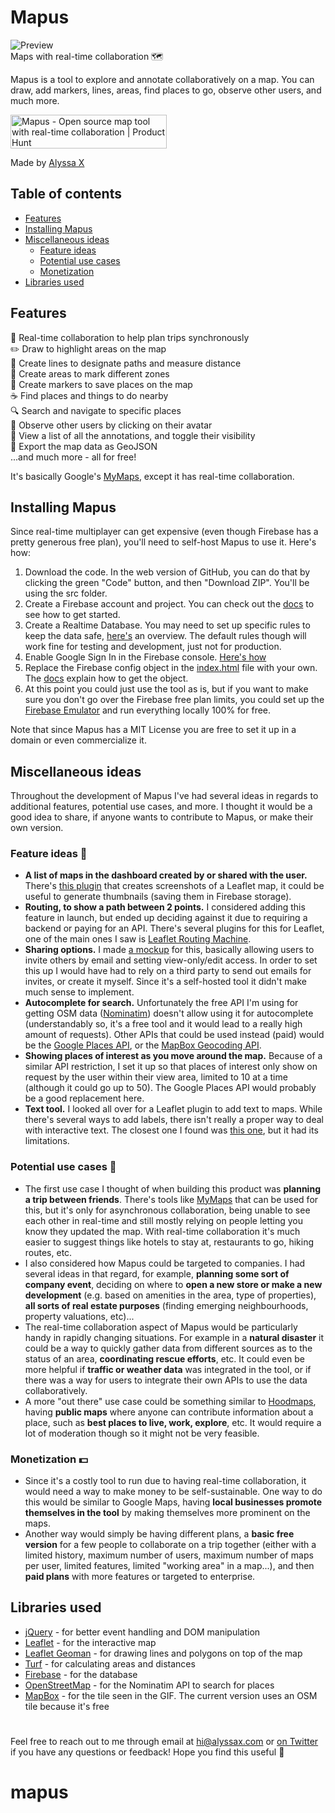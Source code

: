 # Mapus
![Preview](preview.gif)
<br>
Maps with real-time collaboration 🗺️

Mapus is a tool to explore and annotate collaboratively on a map. You can draw, add markers, lines, areas, find places to go, observe other users, and much more.

<a href="https://www.producthunt.com/posts/mapus?utm_source=badge-featured&utm_medium=badge&utm_souce=badge-mapus" target="_blank"><img src="https://api.producthunt.com/widgets/embed-image/v1/featured.svg?post_id=307018&theme=light" alt="Mapus - Open source map tool with real-time collaboration | Product Hunt" style="width: 250px; height: 54px;" width="250" height="54" /></a>

Made by [Alyssa X](https://alyssax.com)

## Table of contents
- [Features](#features)
- [Installing Mapus](#installing-mapus)
- [Miscellaneous ideas](#miscellaneous-ideas)
   - [Feature ideas](#feature-ideas)
   - [Potential use cases](#potential)
   - [Monetization](#monetization) 
- [Libraries used](#libraries-used)

## Features
🙌 Real-time collaboration to help plan trips synchronously<br>
✏️ Draw to highlight areas on the map<br>
📏 Create lines to designate paths and measure distance<br>
📐 Create areas to mark different zones<br>
📍 Create markers to save places on the map<br>
☕️ Find places and things to do nearby<br>
🔍 Search and navigate to specific places<br>
👀 Observe other users by clicking on their avatar<br>
📝 View a list of all the annotations, and toggle their visibility<br>
💾 Export the map data as GeoJSON<br>
...and much more - all for free!<br>


It's basically Google's [MyMaps](https://www.google.com/maps/about/mymaps/), except it has real-time collaboration.

## Installing Mapus
Since real-time multiplayer can get expensive (even though Firebase has a pretty generous free plan), you'll need to self-host Mapus to use it. Here's how:

1. Download the code. In the web version of GitHub, you can do that by clicking the green "Code" button, and then "Download ZIP". You'll be using the src folder.
2. Create a Firebase account and project. You can check out the [docs](https://firebase.google.com/docs/web/setup?authuser=0) to see how to get started.
3. Create a Realtime Database. You may need to set up specific rules to keep the data safe, [here's](https://firebase.google.com/docs/database/security?authuser=0) an overview. The default rules though will work fine for testing and development, just not for production.
4. Enable Google Sign In in the Firebase console. [Here's how](https://firebase.google.com/docs/auth/web/google-signin?authuser=0)
5. Replace the Firebase config object in the [index.html](https://github.com/alyssaxuu/mapus/blob/8d8d914f97fac60d9e60e1978b8b064c0d888ef6/src/index.html#L152) file with your own. The [docs](https://firebase.google.com/docs/web/setup?authuser=0#config-object) explain how to get the object.
6. At this point you could just use the tool as is, but if you want to make sure you don't go over the Firebase free plan limits, you could set up the [Firebase Emulator](https://firebase.google.com/docs/emulator-suite/install_and_configure?authuser=0) and run everything locally 100% for free.

Note that since Mapus has a MIT License you are free to set it up in a domain or even commercialize it.

## Miscellaneous ideas
Throughout the development of Mapus I've had several ideas in regards to additional features, potential use cases, and more. I thought it would be a good idea to share, if anyone wants to contribute to Mapus, or make their own version.

### <a name="feature-ideas"></a>Feature ideas 🚀
- <b>A list of maps in the dashboard created by or shared with the user.</b> There's [this plugin](https://github.com/grinat/leaflet-simple-map-screenshoter) that creates screenshots of a Leaflet map, it could be useful to generate thumbnails (saving them in Firebase storage).
- <b>Routing, to show a path between 2 points.</b> I considered adding this feature in launch, but ended up deciding against it due to requiring a backend or paying for an API. There's several plugins for this for Leaflet, one of the main ones I saw is [Leaflet Routing Machine](https://www.liedman.net/leaflet-routing-machine/).
- <b>Sharing options.</b> I made [a mockup](https://i.ibb.co/BPn763m/sharingthing.png) for this, basically allowing users to invite others by email and setting view-only/edit access. In order to set this up I would have had to rely on a third party to send out emails for invites, or create it myself. Since it's a self-hosted tool it didn't make much sense to implement.
- <b>Autocomplete for search.</b> Unfortunately the free API I'm using for getting OSM data ([Nominatim](https://nominatim.org/)) doesn't allow using it for autocomplete (understandably so, it's a free tool and it would lead to a really high amount of requests). Other APIs that could be used instead (paid) would be the [Google Places API](https://developers.google.com/maps/documentation/places/web-service/search), or the [MapBox Geocoding API](https://docs.mapbox.com/api/search/geocoding/).
- <b>Showing places of interest as you move around the map.</b> Because of a similar API restriction, I set it up so that places of interest only show on request by the user within their view area, limited to 10 at a time (although it could go up to 50). The Google Places API would probably be a good replacement here.
- <b>Text tool.</b> I looked all over for a Leaflet plugin to add text to maps. While there's several ways to add labels, there isn't really a proper way to deal with interactive text. The closest one I found was [this one](https://github.com/rumax/Leaflet.Editable.TextBox), but it had its limitations.

### <a name="potential"></a>Potential use cases 🤔
- The first use case I thought of when building this product was <b>planning a trip between friends</b>. There's tools like [MyMaps](https://www.google.com/maps/about/mymaps/) that can be used for this, but it's only for asynchronous collaboration, being unable to see each other in real-time and still mostly relying on people letting you know they updated the map. With real-time collaboration it's much easier to suggest things like hotels to stay at, restaurants to go, hiking routes, etc.
- I also considered how Mapus could be targeted to companies. I had several ideas in that regard, for example, <b>planning some sort of company event</b>, deciding on where to <b>open a new store or make a new development</b> (e.g. based on amenities in the area, type of properties), <b>all sorts of real estate purposes</b> (finding emerging neighbourhoods, property valuations, etc)...
- The real-time collaboration aspect of Mapus would be particularly handy in rapidly changing situations. For example in a <b>natural disaster</b> it could be a way to quickly gather data from different sources as to the status of an area, <b>coordinating rescue efforts</b>, etc. It could even be more helpful if <b>traffic or weather data</b> was integrated in the tool, or if there was a way for users to integrate their own APIs to use the data collaboratively.
- A more "out there" use case could be something similar to [Hoodmaps](https://hoodmaps.com/london-neighborhood-map), having <b>public maps</b> where anyone can contribute information about a place, such as <b>best places to live, work, explore</b>, etc. It would require a lot of moderation though so it might not be very feasible.

### <a name="monetization"></a>Monetization 💵
- Since it's a costly tool to run due to having real-time collaboration, it would need a way to make money to be self-sustainable. One way to do this would be similar to Google Maps, having <b>local businesses promote themselves in the tool</b> by making themselves more prominent on the maps.
- Another way would simply be having different plans, a <b>basic free version</b> for a few people to collaborate on a trip together (either with a limited history, maximum number of users, maximum number of maps per user, limited features, limited "working area" in a map...), and then <b>paid plans</b> with more features or targeted to enterprise.

## Libraries used

- [jQuery](https://jquery.com/) -  for better event handling and DOM manipulation
- [Leaflet](https://leafletjs.com/) -  for the interactive map
- [Leaflet Geoman](https://geoman.io/leaflet-geoman) -  for drawing lines and polygons on top of the map
- [Turf](https://turfjs.org/) -  for calculating areas and distances
- [Firebase](https://firebase.google.com/) -  for the database
- [OpenStreetMap](https://www.openstreetmap.org/) - for the Nominatim API to search for places
- [MapBox](https://www.mapbox.com/) - for the tile seen in the GIF. The current version uses an OSM tile because it's free

#
 Feel free to reach out to me through email at hi@alyssax.com or [on Twitter](https://twitter.com/alyssaxuu) if you have any questions or feedback! Hope you find this useful 💜
# mapus
